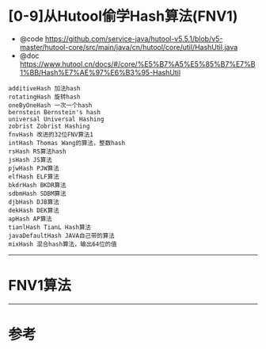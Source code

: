 # [0-9]从Hutool偷学Hash算法(FNV1)

- @code https://github.com/service-java/hutool-v5.5.1/blob/v5-master/hutool-core/src/main/java/cn/hutool/core/util/HashUtil.java
- @doc https://www.hutool.cn/docs/#/core/%E5%B7%A5%E5%85%B7%E7%B1%BB/Hash%E7%AE%97%E6%B3%95-HashUtil

```
additiveHash 加法hash
rotatingHash 旋转hash
oneByOneHash 一次一个hash
bernstein Bernstein's hash
universal Universal Hashing
zobrist Zobrist Hashing
fnvHash 改进的32位FNV算法1
intHash Thomas Wang的算法，整数hash
rsHash RS算法hash
jsHash JS算法
pjwHash PJW算法
elfHash ELF算法
bkdrHash BKDR算法
sdbmHash SDBM算法
djbHash DJB算法
dekHash DEK算法
apHash AP算法
tianlHash TianL Hash算法
javaDefaultHash JAVA自己带的算法
mixHash 混合hash算法，输出64位的值
```

---

# FNV1算法

---

# 参考